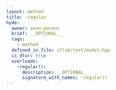 ```yaml
---
layout: method
title: ~regular
hyde:
  owner: sean-parent
  brief: __OPTIONAL__
  tags:
    - method
  defined_in_file: stlab/test/model.hpp
  is_dtor: true
  overloads:
    ~regular():
      description: __OPTIONAL__
      signature_with_names: ~regular()
---
```

